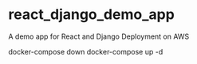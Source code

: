 # react_django_demo_app
A demo app for React and Django Deployment on AWS

docker-compose down
docker-compose up -d
